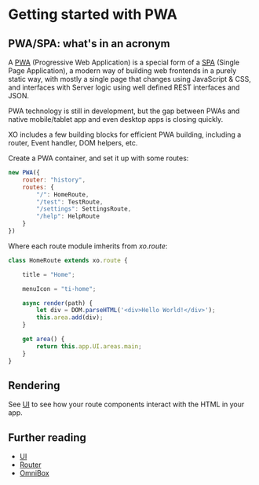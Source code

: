 # Getting started with PWA

## PWA/SPA: what's in an acronym

A [PWA](https://web.dev/progressive-web-apps/) (Progressive Web Application) is a special form of a [SPA](https://en.wikipedia.org/wiki/Single-page_application) (Single Page Application), a modern way of building web frontends in a purely static way, with mostly a single page that changes using JavaScript & CSS, and interfaces with Server logic using well defined REST interfaces and JSON.

PWA technology is still in development, but the gap between PWAs and native mobile/tablet app and even desktop apps is closing quickly.

XO includes a few building blocks for efficient PWA building, including a router, Event handler, DOM helpers, etc.

Create a PWA container, and set it up with some routes:
```js
new PWA({
    router: "history",
    routes: {
        "/": HomeRoute,
        "/test": TestRoute,
        "/settings": SettingsRoute,
        "/help": HelpRoute
    }
})
```

Where each route module imherits from *xo.route*:

```js
class HomeRoute extends xo.route {

    title = "Home";

    menuIcon = "ti-home";

    async render(path) {
        let div = DOM.parseHTML('<div>Hello World!</div>');
        this.area.add(div);
    }

    get area() {
        return this.app.UI.areas.main;
    }
}
```

## Rendering

See [UI](./ui.md) to see how your route components interact with the HTML in your app.

## Further reading

- [UI](./ui.md)
- [Router](./router.md)
- [OmniBox](./omnibox.md)

